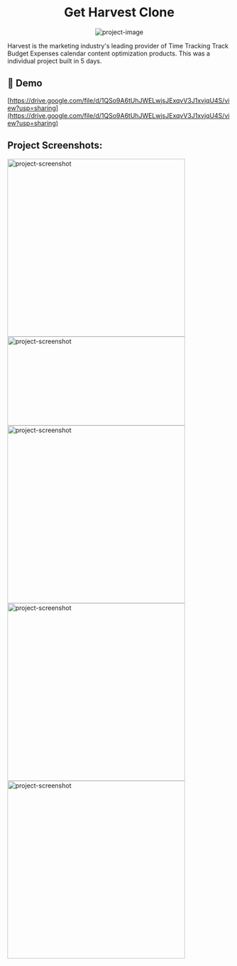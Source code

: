 <h1 align="center" id="title">Get Harvest Clone</h1>

<p align="center"><img src="https://socialify.git.ci/Code-With-Hashim/noisy-mailbox-2939/image?description=1&amp;language=1&amp;name=1&amp;owner=1&amp;theme=Light" alt="project-image"></p>

<p id="description">Harvest is the marketing industry's leading provider of Time Tracking Track Budget Expenses calendar content optimization products. This was a individual project built in 5 days.</p>

<h2>🚀 Demo</h2>

[https://drive.google.com/file/d/1QSo9A6tUhJWELwjsJExqvV3J1xvjqU4S/view?usp=sharing](https://drive.google.com/file/d/1QSo9A6tUhJWELwjsJExqvV3J1xvjqU4S/view?usp=sharing)

<h2>Project Screenshots:</h2>

<img src="https://i.ibb.co/RC89K4x/Harvest-Clone.png" alt="project-screenshot" width="400" height="400/">

<img src="https://i.ibb.co/b5GKDTL/Responsive-Home-Page.png" alt="project-screenshot" width="400" height="200px/">

<img src="https://i.ibb.co/7CSWFj0/Sign-In-page.png" alt="project-screenshot" width="400" height="400/">

<img src="https://i.ibb.co/rxh0Zy7/Home-Page.png" alt="project-screenshot" width="400" height="400/">

<img src="https://i.ibb.co/NS6dwbv/Popup-page.png" alt="project-screenshot" width="400" height="400/">
